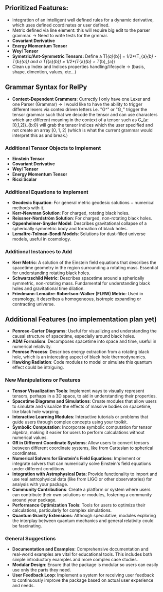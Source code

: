 ## Prioritized Features: 


- Integration of an intelligent well defined rules for a dynamic derivative, which uses defined coordinates or user defined.
- Metric defined via line element: this will require big edit to the parser grammar. -> Need to write tests for the grmmar.
- **Covariant Derivative**
- **Energy Momentum Tensor**
- **Weyl Tensor**
- **Symetric/Ant-Symmetric Tensors:** Define a T[_{a}_{b}] = 1/2*(T_{a}_{b} - T_{b}_{a}) and a T(_{a}_{b}) = 1/2*(T_{a}_{b} + T_{b}_{a})  
- Clean up Index and Indices properties handling/lifecycle -> (basis, shape, dimention, values, etc...)

## Grammar Syntax for RelPy

- **Context-Dependent Grammers:** Currectly I only have one Lexer and one Parser (Grammar) -> I would like to have the ability to trigger different lexers via contex driven letters i.e. "G^" or "G_" trigger the tensor grammar such that we decode the tensor and can use characters which are different meaning in the context of a tensor such as G_{a:[0,1,2]}_{b:0} will grab the tensor indices which the user specified and not create an array [0, 1, 2] (which is what the current grammar would interpret this as and break.)

### Additional Tensor Objects to Implement

- **Einstein Tensor**
- **Covariant Derivative**
- **Weyl Tensor**
- **Energy Momentum Tensor**
- **Ricci Scalar**

### Additional Equations to Implement
- **Geodesic Equation**: For general metric geodesic solutions + numerical methods with it.
- **Kerr-Newman Solution**: For charged, rotating black holes.
- **Reissner-Nordström Solution**: For charged, non-rotating black holes.
- **Oppenheimer-Snyder Model**: Describes gravitational collapse of a spherically symmetric body and formation of black holes.
- **Lemaître-Tolman-Bondi Models**: Solutions for dust-filled universe models, useful in cosmology.

### Additional Instances to Add
- **Kerr Metric**: A solution of the Einstein field equations that describes the spacetime geometry in the region surrounding a rotating mass. Essential for understanding rotating black holes.
- **Schwarzschild Metric**: Describes spacetime around a spherically symmetric, non-rotating mass. Fundamental for understanding black holes and gravitational time dilation.
- **Friedmann-Lemaître-Robertson-Walker (FLRW) Metric**: Used in cosmology, it describes a homogeneous, isotropic expanding or contracting universe.

## Additional Features (no implementation plan yet)
- **Penrose-Carter Diagrams**: Useful for visualizing and understanding the causal structure of spacetime, especially around black holes.
- **ADM Formalism**: Decomposes spacetime into space and time, useful in numerical relativity.
- **Penrose Process**: Describes energy extraction from a rotating black hole, which is an interesting aspect of black hole thermodynamics.
- **Hawking Radiation**: Code modules to model or simulate this quantum effect could be intriguing.

### New Manipulations or Features
- **Tensor Visualization Tools**: Implement ways to visually represent tensors, perhaps in a 3D space, to aid in understanding their properties.
- **Spacetime Diagrams and Simulations**: Create modules that allow users to simulate and visualize the effects of massive bodies on spacetime, like black hole warping.
- **Interactive Learning Modules**: Interactive tutorials or problems that guide users through complex concepts using your toolkit.
- **Symbolic Computation**: Incorporate symbolic computation for tensor algebra, making it easier for users to perform calculations without numerical values.
- **GR in Different Coordinate Systems**: Allow users to convert tensors between different coordinate systems, like from Cartesian to spherical coordinates.
- **Numerical Solvers for Einstein's Field Equations**: Implement or integrate solvers that can numerically solve Einstein's field equations under different conditions.
- **Integration with Astrophysical Data**: Provide functionality to import and use real astrophysical data (like from LIGO or other observatories) for analysis with your package.
- **Community Contributions**: Create a platform or system where users can contribute their own solutions or modules, fostering a community around your package.
- **Performance Optimization Tools**: Tools for users to optimize their calculations, particularly for complex simulations.
- **Quantum Gravity Extensions**: Although speculative, modules exploring the interplay between quantum mechanics and general relativity could be fascinating.

### General Suggestions
- **Documentation and Examples**: Comprehensive documentation and real-world examples are vital for educational tools. This includes both simple introductory examples and more complex case studies.
- **Modular Design**: Ensure that the package is modular so users can easily use only the parts they need.
- **User Feedback Loop**: Implement a system for receiving user feedback to continuously improve the package based on actual user experience and needs.
